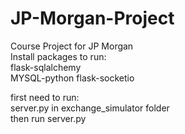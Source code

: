 # JP-Morgan-Project
Course Project for JP Morgan  
Install packages to run:  
flask-sqlalchemy  
MYSQL-python
flask-socketio

first need to run:  
server.py in exchange_simulator folder  
then run server.py  

